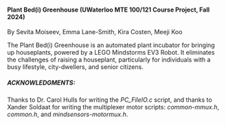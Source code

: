 #### Plant Bed(i) Greenhouse (UWaterloo MTE 100/121 Course Project, Fall 2024)
By Sevita Moiseev, Emma Lane-Smith, Kira Costen, Meeji Koo

The Plant Bed(i) Greenhouse is an automated plant incubator for bringing up houseplants, powered by a LEGO Mindstorms EV3 Robot. It eliminates the
challenges of raising a houseplant, particularly for individuals with a busy lifestyle, city-dwellers, and senior citizens.

##### ACKNOWLEDGMENTS:
Thanks to Dr. Carol Hulls for writing the _PC_FileIO.c_ script, and thanks to Xander Soldaat for writing the multiplexer motor scripts: _common-mmux.h_, _common.h_, and _mindsensors-motormux.h_.
